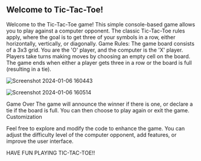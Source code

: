 Welcome to Tic-Tac-Toe!
-----------------------

Welcome to the Tic-Tac-Toe game! This simple console-based game allows you to play against a computer opponent.
The classic Tic-Tac-Toe rules apply, where the goal is to get three of your symbols in a row, either horizontally, vertically, or diagonally.
Game Rules:
    The game board consists of a 3x3 grid.
    You are the 'O' player, and the computer is the 'X' player.
    Players take turns making moves by choosing an empty cell on the board.
    The game ends when either a player gets three in a row or the board is full (resulting in a tie).

![Screenshot 2024-01-06 160443](https://github.com/Rushikesh-264/AI-Tic_Tac_Toe/assets/150276077/776d100d-f513-4c4e-8915-6131380b367e)

![Screenshot 2024-01-06 160514](https://github.com/Rushikesh-264/AI-Tic_Tac_Toe/assets/150276077/1fba2070-ce8c-4aec-9ae2-128f96833a25)


Game Over
    The game will announce the winner if there is one, or declare a tie if the board is full. You can then choose to play again or exit the game.
    Customization

Feel free to explore and modify the code to enhance the game. You can adjust the difficulty level of the computer opponent, add features, or improve the user interface.

HAVE FUN PLAYING TIC-TAC-TOE!!
